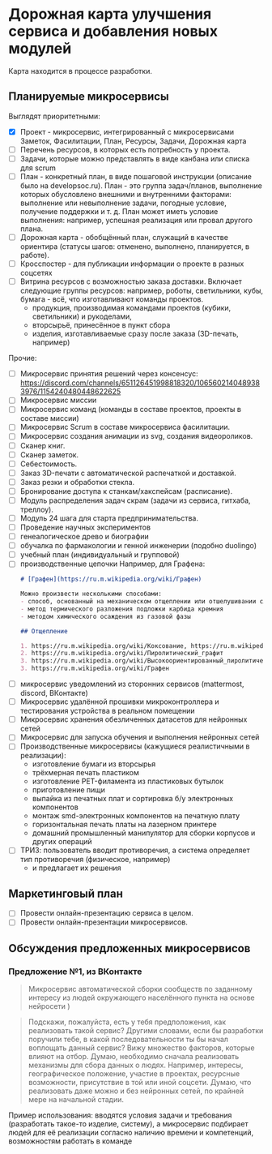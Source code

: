 # Дорожная карта улучшения сервиса и добавления новых модулей

Карта находится в процессе разработки.

## Планируемые микросервисы

Выглядят приоритетными:
- [x] Проект - микросервис, интегрированный с микросервисами Заметок, Фасилитации, План, Ресурсы, Задачи, Дорожная карта
- [ ] Перечень ресурсов, в которых есть потребность у проекта.
- [ ] Задачи, которые можно представлять в виде канбана или списка для scrum
- [ ] План - конкретный план, в виде пошаговой инструкции (описание было на developsoc.ru). План - это группа задач/планов, выполнение которых обусловлено внешними и внутренними факторами: выполнение или невыполнение задачи, погодные условие, получение поддержки и т. д.
  План может иметь условие выполнения: например, успешная реализация или провал другого плана.
- [ ] Дорожная карта - обобщённый план, служащий в качестве ориентира (статусы шагов: отменено, выполнено, планируется, в работе).
- [ ] Кросспостер - для публикации информации о проекте в разных соцсетях
- [ ] Витрина ресурсов с возможностью заказа доставки. Включает следующие группы ресурсов: например, роботы, светильники, кубы, бумага - всё, что изготавливают команды проектов.
  - продукция, производимая командами проектов (кубики, светильники) и рукоделами,
  - вторсырьё, принесённое в пункт сбора
  - изделия, изготавливаемые сразу после заказа (3D-печать, например)

Прочие:
- [ ] Микросервис принятия решений через консенсус: https://discord.com/channels/651126451998818320/1065602140489383976/1154240480448622625
- [ ] Микросервис миссии
- [ ] Микросервис команд (команды в составе проектов, проекты в составе миссии)
- [ ] Микросервис Scrum в составе микросервиса фасилитации.
- [ ] Микросервис создания анимации из svg, создания видеороликов.
- [ ] Сканер книг.
- [ ] Сканер заметок.
- [ ] Себестоимость.
- [ ] Заказ 3D-печати с автоматической распечаткой и доставкой.
- [ ] Заказ резки и обработки стекла.
- [ ] Бронирование доступа к станкам/хакспейсам (расписание).
- [ ] Модуль распределения задач  скрам (задачи из сервиса, гитхаба, треллоу).
- [ ] Модуль 24 шага для старта предпринимательства.
- [ ] Проведение научных экспериментов
- [ ] генеалогическое древо и биографии
- [ ] обучалка по фармакологии и генной инженерии (подобно duolingo)
- [ ] учебный план (индивидуальный и групповой)
- [ ] производственные цепочки
  Например, для Графена:
  ```markdown
  # [Графен](https://ru.m.wikipedia.org/wiki/Графен)

  Можно произвести несколькими способами:
  - способ, основанный на механическом отщеплении или отшелушивании слоёв графита
  - метод термического разложения подложки карбида кремния
  - методом химического осаждения из газовой фазы

  ## Отщепление

  1. https://ru.m.wikipedia.org/wiki/Коксование, https://ru.m.wikipedia.org/wiki/Кокс + https://ru.m.wikipedia.org/wiki/Пек
  2. https://ru.m.wikipedia.org/wiki/Пиролитический_графит
  3. https://ru.m.wikipedia.org/wiki/Высокоориентированный_пиролитический_графит
  3. https://ru.m.wikipedia.org/wiki/Графен
  ```
- [ ] микросервис уведомлений из сторонних сервисов (mattermost, discord, ВКонтакте)
- [ ] Микросервис удалённой прошивки микроконтроллера и тестирования устройства в реальном помещении
- [ ] Микросервис хранения обезличенных датасетов для нейронных сетей
- [ ] Микросервис для запуска обучения и выполнения нейронных сетей
- [ ] Производственные микросервисы (кажущиеся реалистичными в реализации):
  - изготовление бумаги из вторсырья
  - трёхмерная печать пластиком
  - изготовление PET-филамента из пластиковых бутылок
  - приготовление пищи
  - выпайка из печатных плат и сортировка б/у электронных компонентов
  - монтаж smd-электронных компонентов на печатную плату
  - горизонтальная печать платы на лазерном принтере
  - домашний промышленный манипулятор для сборки корпусов и других операций
- [ ] ТРИЗ: пользователь вводит противоречия, а система определяет тип противоречия (физическое, например)
  - и предлагает их решения

## Маркетинговый план

- [ ] Провести онлайн-презентацию сервиса в целом.
- [ ] Провести онлайн-презентации микросервисов.

## Обсуждения предложенных микросервисов

### Предложение №1, из ВКонтакте

> Микросервис автоматической сборки сообществ по заданному интересу из людей окружающего населённого пункта
> на основе нейросети )

> Подскажи, пожалуйста, есть у тебя предположения, как реализовать такой сервис?
> Другими словами, если бы разработки поручили тебе, в какой последовательности ты бы начал воплощать данный сервис?
> Вижу множество факторов, которые влияют на отбор. Думаю, необходимо сначала реализовать механизмы для
> сбора данных о людях. Например, интересы, географическое положение, участие в проектах, ресурсные возможности,
> присутствие в той или иной соцсети.
> Думаю, что реализовать даже можно и без нейронных сетей, по крайней мере на начальной стадии.

Пример использования:
вводятся условия задачи и требования (разработать такое-то изделие, систему), а микросервис подбирает людей для
её реализации согласно наличию времени и компетенций, возможностям работать в команде
